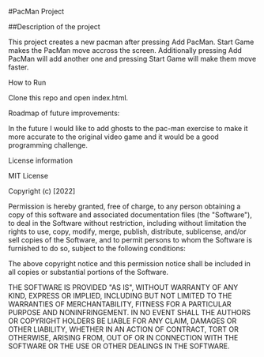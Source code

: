 #PacMan Project

##Description of the project

This project creates a new pacman after pressing Add PacMan. Start Game makes the PacMan move accross the screen. Additionally pressing Add PacMan will add another one and pressing Start Game will make them move faster. 


How to Run 

Clone this repo and open index.html.


Roadmap of future improvements:

In the future I would like to add ghosts to the pac-man exercise to make it more accurate to the original video game and it would be a good programming challenge.


License information

MIT License

Copyright (c) [2022]

Permission is hereby granted, free of charge, to any person obtaining a copy
of this software and associated documentation files (the "Software"), to deal
in the Software without restriction, including without limitation the rights
to use, copy, modify, merge, publish, distribute, sublicense, and/or sell
copies of the Software, and to permit persons to whom the Software is
furnished to do so, subject to the following conditions:

The above copyright notice and this permission notice shall be included in all
copies or substantial portions of the Software.

THE SOFTWARE IS PROVIDED "AS IS", WITHOUT WARRANTY OF ANY KIND, EXPRESS OR
IMPLIED, INCLUDING BUT NOT LIMITED TO THE WARRANTIES OF MERCHANTABILITY,
FITNESS FOR A PARTICULAR PURPOSE AND NONINFRINGEMENT. IN NO EVENT SHALL THE
AUTHORS OR COPYRIGHT HOLDERS BE LIABLE FOR ANY CLAIM, DAMAGES OR OTHER
LIABILITY, WHETHER IN AN ACTION OF CONTRACT, TORT OR OTHERWISE, ARISING FROM,
OUT OF OR IN CONNECTION WITH THE SOFTWARE OR THE USE OR OTHER DEALINGS IN THE
SOFTWARE.
